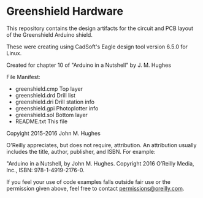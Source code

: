 # Greenshield Hardware

This repository contains the design artifacts for the circuit and PCB layout
of the Greenshield Arduino shield.

These were creating using CadSoft's Eagle design tool version 6.5.0 for Linux.

Created for chapter 10 of "Arduino in a Nutshell" by J. M. Hughes

File Manifest:
- greenshield.cmp     Top layer
- greenshield.drd     Drill list
- greenshield.dri     Drill station info
- greenshield.gpi     Photoplotter info
- greenshield.sol     Bottom layer
- README.txt          This file

Copyight 2015-2016 John M. Hughes

O'Reilly appreciates, but does not require, attribution. An attribution usually
includes the title, author, publisher, and ISBN. For example:

"Arduino in a Nutshell, by John M. Hughes. Copyright 2016 O’Reilly
Media, Inc., ISBN: 978-1-4919-2176-0.

If you feel your use of code examples falls outside fair use or the permission
given above, feel free to contact permissions@oreilly.com.

